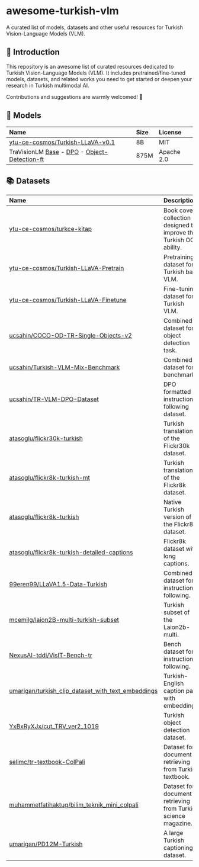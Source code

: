 # awesome-turkish-vlm
A curated list of models, datasets and other useful resources for Turkish Vision-Language Models (VLM).

## 🚀 Introduction

This repository is an awesome list of curated resources dedicated to Turkish Vision-Language Models (VLM). It includes pretrained/fine-tuned models, datasets, and related works you need to get started or deepen your research in Turkish multimodal AI.

Contributions and suggestions are warmly welcomed! 🌟

## 🤖 Models

|Name|Size|License|
|:---|:---|:------|
|[ytu-ce-cosmos/Turkish-LLaVA-v0.1](https://huggingface.co/ytu-ce-cosmos/Turkish-LLaVA-v0.1)|8B|MIT|
|TraVisionLM [Base](https://huggingface.co/ucsahin/TraVisionLM-base) - [DPO](https://huggingface.co/ucsahin/TraVisionLM-DPO) - [Object-Detection-ft](https://huggingface.co/ucsahin/TraVisionLM-Object-Detection-ft) |875M|Apache 2.0|

## 📚 Datasets 

|Name|Description|Size|License|
|:---|:----------|:---|:------|
|[ytu-ce-cosmos/turkce-kitap](https://huggingface.co/datasets/ytu-ce-cosmos/turkce-kitap)|Book cover collection designed to improve the Turkish OCR ability.|108k||
|[ytu-ce-cosmos/Turkish-LLaVA-Pretrain](https://huggingface.co/datasets/ytu-ce-cosmos/Turkish-LLaVA-Pretrain)|Pretraining dataset for Turkish base VLM.|595k||MIT|
|[ytu-ce-cosmos/Turkish-LLaVA-Finetune](https://huggingface.co/datasets/ytu-ce-cosmos/Turkish-LLaVA-Finetune)|Fine-tuning dataset for Turkish VLM.|||
|[ucsahin/COCO-OD-TR-Single-Objects-v2](https://huggingface.co/datasets/ucsahin/COCO-OD-TR-Single-Objects-v2)|Combined dataset for object detection task.|153k||
|[ucsahin/Turkish-VLM-Mix-Benchmark](https://huggingface.co/datasets/ucsahin/Turkish-VLM-Mix-Benchmark)|Combined dataset for benchmark.|35k||
|[ucsahin/TR-VLM-DPO-Dataset](https://huggingface.co/datasets/ucsahin/TR-VLM-DPO-Dataset)|DPO formatted instruction-following dataset.|10k||
|[atasoglu/flickr30k-turkish](https://huggingface.co/datasets/atasoglu/flickr30k-turkish)|Turkish translation of the Flickr30k dataset.|30k||
|[atasoglu/flickr8k-turkish-mt](https://huggingface.co/datasets/atasoglu/flickr8k-turkish-mt)|Turkish translation of the Flickr8k dataset.|8k||
|[atasoglu/flickr8k-turkish](https://huggingface.co/datasets/atasoglu/flickr8k-turkish)|Native Turkish version of the Flickr8k dataset.|8k|CC0 1.0|
|[atasoglu/flickr8k-turkish-detailed-captions](https://huggingface.co/datasets/atasoglu/flickr8k-turkish-detailed-captions)|Flickr8k dataset with long captions.|8k|CC0 1.0|
|[99eren99/LLaVA1.5-Data-Turkish](https://huggingface.co/datasets/99eren99/LLaVA1.5-Data-Turkish)|Combined dataset for instruction-following.||CC BY 4.0|
|[mcemilg/laion2B-multi-turkish-subset](https://huggingface.co/datasets/mcemilg/laion2B-multi-turkish-subset)|Turkish subset of the Laion2b-multi.|34M|CC BY 4.0|
|[NexusAI-tddi/VisIT-Bench-tr](https://huggingface.co/datasets/NexusAI-tddi/VisIT-Bench-tr)|Bench dataset for instruction-following.|574||
|[umarigan/turkish_clip_dataset_with_text_embeddings](https://huggingface.co/datasets/umarigan/turkish_clip_dataset_with_text_embeddings)|Turkish-English caption pairs with embeddings.|410k|CreativeML Open RAIL-M|
|[YxBxRyXJx/cut_TRV_ver2_1019](https://huggingface.co/datasets/YxBxRyXJx/cut_TRV_ver2_1019)|Turkish object detection dataset.|2k||
|[selimc/tr-textbook-ColPali](https://huggingface.co/datasets/selimc/tr-textbook-ColPali)|Dataset for document retrieving from Turkish textbook.|3k||
|[muhammetfatihaktug/bilim_teknik_mini_colpali](https://huggingface.co/datasets/muhammetfatihaktug/bilim_teknik_mini_colpali)|Dataset for document retrieving from Turkish science magazine.|4k|MIT|
|[umarigan/PD12M-Turkish](https://huggingface.co/datasets/umarigan/PD12M-Turkish)|A large Turkish captioning dataset.|12M|CDLA-Permissive-2.0|
